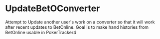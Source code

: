 # UpdateBetOConverter
Attempt to Update another user's work on a converter so that it will work after recent updates to BetOnline. Goal is to make hand histories from BetOnline usable in PokerTracker4
